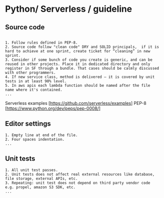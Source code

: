  Python/ Serverless / guideline
 ========
 
 ## Source code
 
 ```text
 
 1. Follow rules defined in PEP-8.
 2. Source code follow "clean code" DRY and SOLID principals,  if it is hard to achieve at one sprint, create ticket for “cleaning” in new sprint.
 3. Consider if some bunch of code you create is generic, and can be reused in other projects. Place it in dedicated directory and only register in SF through a bundle. That cases should be calmly discussed with other programmers.
 4. If new service class, method is delivered – it is covered by unit tests in at least 90% level.
 5. In aws apis each lambda function should be named after the file name where it's contained.
 ...

```
 Serverless examples [https://github.com/serverless/examples]
 PEP-8 [https://www.python.org/dev/peps/pep-0008/]
 
 
## Editor settings

```
1. Empty line at end of the file.
2. Four spaces indentation. 
...
```

## Unit tests

```
1. All unit test passes.
2. Unit tests does not affect real external resources like database, file storage, external APIs, etc.
3. Repeating: unit test does not depend on third party vendor code e.g. propel, amazon S3 SDK, etc.
...
```


 
 



